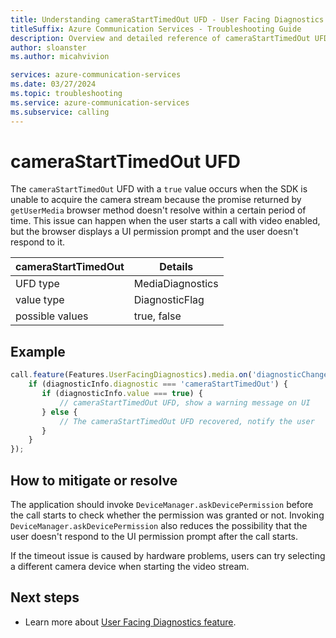 ```yaml
---
title: Understanding cameraStartTimedOut UFD - User Facing Diagnostics
titleSuffix: Azure Communication Services - Troubleshooting Guide
description: Overview and detailed reference of cameraStartTimedOut UFD
author: sloanster
ms.author: micahvivion

services: azure-communication-services
ms.date: 03/27/2024
ms.topic: troubleshooting
ms.service: azure-communication-services
ms.subservice: calling
---
```


# cameraStartTimedOut UFD
The `cameraStartTimedOut` UFD with a `true` value occurs when the SDK is unable to acquire the camera stream because the promise returned by `getUserMedia` browser method doesn't resolve within a certain period of time.
This issue can happen when the user starts a call with video enabled, but the browser displays a UI permission prompt and the user doesn't respond to it.

| cameraStartTimedOut                   | Details                |
| --------------------------------------|------------------------|
| UFD type                              | MediaDiagnostics       |
| value type                            | DiagnosticFlag         |
| possible values                       | true, false            |

## Example
```typescript
call.feature(Features.UserFacingDiagnostics).media.on('diagnosticChanged', (diagnosticInfo) => {
    if (diagnosticInfo.diagnostic === 'cameraStartTimedOut') {
       if (diagnosticInfo.value === true) {
           // cameraStartTimedOut UFD, show a warning message on UI
       } else {
           // The cameraStartTimedOut UFD recovered, notify the user
       }
    }
});
```
## How to mitigate or resolve
The application should invoke `DeviceManager.askDevicePermission` before the call starts to check whether the permission was granted or not.
Invoking `DeviceManager.askDevicePermission` also reduces the possibility that the user doesn't respond to the UI permission prompt after the call starts.

If the timeout issue is caused by hardware problems, users can try selecting a different camera device when starting the video stream.

## Next steps
* Learn more about [User Facing Diagnostics feature](../../../../../concepts/voice-video-calling/user-facing-diagnostics.md?pivots=platform-web).
